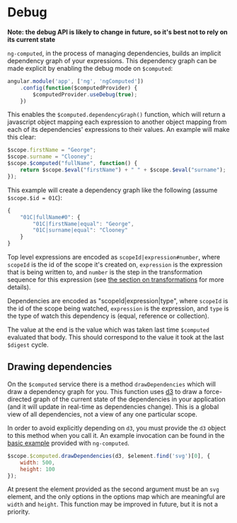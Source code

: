 # Debug

**Note: the debug API is likely to change in future, so it's best not
  to rely on its current state**

`ng-computed`, in the process of managing dependencies, builds an
implicit dependency graph of your expressions. This dependency graph
can be made explicit by enabling the debug mode on `$computed`:

```javascript
angular.module('app', ['ng', 'ngComputed'])
    .config(function($computedProvider) {
        $computedProvider.useDebug(true);
    })
```

This enables the `$computed.dependencyGraph()` function, which will
return a javascript object mapping each expression to another object
mapping from each of its dependencies' expressions to their values. An
example will make this clear:

```javascript
$scope.firstName = "George";
$scope.surname = "Clooney";
$scope.$computed("fullName", function() {
    return $scope.$eval("firstName") + " " + $scope.$eval("surname");
});
```

This example will create a dependency graph like the following (assume
`$scope.$id = 01C`):

```javascript
{
    "01C|fullName#0": {
        "01C|firstName|equal": "George",
        "01C|surname|equal": "Clooney"
    }
}
```

Top level expressions are encoded as `scopeId|expression#number`,
where `scopeId` is the id of the scope it's created on, `expression`
is the expression that is being written to, and `number` is the step
in the transformation sequence for this expression (see
[the section on transformations][1] for more details).

Dependencies are encoded as "scopeId|expression|type", where `scopeId`
is the id of the scope being watched, `expression` is the expression,
and `type` is the type of watch this dependency is (equal, reference
or collection).

The value at the end is the value which was taken last time
`$computed` evaluated that body. This should correspond to the value
it took at the last `$digest` cycle.

## Drawing dependencies

On the `$computed` service there is a method `drawDependencies` which
will draw a dependency graph for you. This function uses [d3][2] to
draw a force-directed graph of the current state of the dependencies
in your application (and it will update in real-time as dependencies
change). This is a global view of all dependencies, not a view of any
one particular scope.

In order to avoid explicitly depending on `d3`, you must provide the
`d3` object to this method when you call it. An example invocation can
be found in the [basic example][3] provided with `ng-computed`.

```javascript
$scope.$computed.drawDependencies(d3, $element.find('svg')[0], {
    width: 500,
    height: 100
});
```

At present the element provided as the second argument must be an
`svg` element, and the only options in the options map which are
meaningful are `width` and `height`. This function may be improved in
future, but it is not a priority.

[1]: ./05-transformations.md
[2]: http://d3js.org/
[3]: https://raw.githack.com/ClearboxSystems/ng-computed/master/examples/basic-example/index.html
